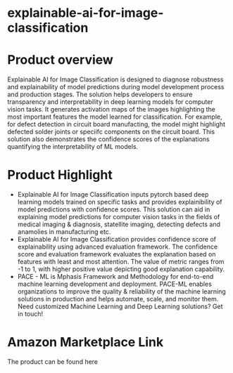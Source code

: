 # explainable-ai-for-image-classification

# Product overview
Explainable AI for Image Classification is designed to diagnose robustness and explainability of model predictions during model development process and production stages. The solution helps developers to ensure transparency and interpretability in deep learning models for computer vision tasks. It generates activation maps of the images highlighting the most important features the model learned for classification. For example, for defect detection in circuit board manufacting, the model might highlight defected solder joints or speciifc components on the circuit board. This solution also demonstrates the confidence scores of the explanations quantifying the interpretability of ML models.

# Product Highlight
- Explainable AI for Image Classification inputs pytorch based deep learning models trained on specific tasks and provides explainibility of model predictions with confidence scores. This solution can aid in explaining model predictions for computer vision tasks in the fields of medical imaging & diagnosis, statellite imaging, detecting defects and anamolies in manufacturing etc.
- Explainable AI for Image Classification provides confidence score of explainability using advanced evaluation framework. The confidence score and evaluation framework evaluates the explanation based on features with least and most attention. The value of metric ranges from -1 to 1, with higher positive value depicting good explanation capability.
- PACE - ML is Mphasis Framework and Methodology for end-to-end machine learning development and deployment. PACE-ML enables organizations to improve the quality & reliability of the machine learning solutions in production and helps automate, scale, and monitor them. Need customized Machine Learning and Deep Learning solutions? Get in touch!

# Amazon Marketplace Link
The product can be found here
